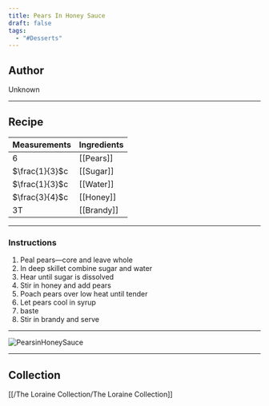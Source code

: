 ```yaml
---
title: Pears In Honey Sauce
draft: false
tags:
  - "#Desserts"
---
```

## Author
Unknown
___
## Recipe
| Measurements   | Ingredients |
| :------------- | ----------- |
| 6              | [[Pears]]   |
| $\frac{1}{3}$c | [[Sugar]]   |
| $\frac{1}{3}$c | [[Water]]   |
| $\frac{3}{4}$c | [[Honey]]   |
| 3T             | [[Brandy]]  |
___
### Instructions
1. Peal pears—core and leave whole
2. In deep skillet combine sugar and water
3. Hear until sugar is dissolved
4. Stir in honey and add pears
5. Poach pears over low heat until tender
6. Let pears cool in syrup 
7. baste
8. Stir in brandy and serve
___
![PearsinHoneySauce](/The%20Loraine%20Collection/Desserts/Assets/PearsinHoneySauce.jpg)
___
## Collection
[[/The Loraine Collection/The Loraine Collection]]